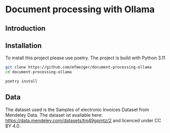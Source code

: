 # Document processing with Ollama


## Introduction



## Installation

To install this project please use poetry. The project is build with Python 3.11


```bash
git clone https://github.com/mfmezger/document-processing-ollama
cd document-processing-ollama

poetry install
```

## Data

The dataset used is the Samples of electronic Invoices Dataset from Mendeley Data. The dataset ist available here: https://data.mendeley.com/datasets/tnj49gpmtz/2 and licenced under CC BY 4.0.
